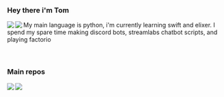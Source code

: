  ### Hey there i'm Tom
<p align="left>
  <a href="https://github.com/anuraghazra/github-readme-stats">
    <img align="left" src="https://github-readme-stats.vercel.app/api/top-langs/?username=IAmTomahawkx&theme=tokyonight&card_width=445&layout=compact" />
  </a>
  <a href="https://github.com/anuraghazra/github-readme-stats">
    <img align="left" src="https://github-readme-stats.vercel.app/api?username=IAmTomahawkx&theme=tokyonight&count_private=true&show_icons=true" />
  </a>

  My main language is python, i'm currently learning swift and elixer. I spend my spare time making discord bots, streamlabs chatbot scripts, and playing factorio
  <br><br><br>
  ### Main repos
  <a href="https://github.com/IAmTomahawkx/viper-lang">
    <img align="left" src="https://github-readme-stats.vercel.app/api/pin/?username=IAmTomahawkx&repo=viper-lang&theme=tokyonight" />
  </a>  
  <a href="https://github.com/IAmTomahawkx/xlydn">
    <img align="left" src="https://github-readme-stats.vercel.app/api/pin/?username=IAmTomahawkx&repo=xlydn&theme=tokyonight" />
  </a>
</p>                         

